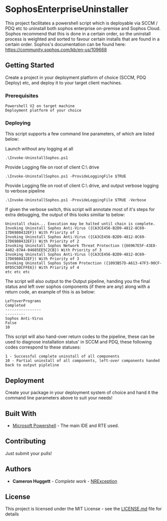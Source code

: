 # SophosEnterpriseUninstaller

This project facilitates a powershell script which is deployable via SCCM / PDQ etc to uninstall both sophos enterprise on-premise and Sophos Cloud. Sophos recommend that this is done in a certain order, so the uninstall process is weighted and sorted to favour certain installs that are found in a certain order. Sophos's documentation can be found here: https://community.sophos.com/kb/en-us/109668

## Getting Started

Create a project in your deployment platform of choice (SCCM, PDQ Deploy) etc, and deploy it to your target client machines.

### Prerequisites

```
Powershell V2 on target machine
Deployment platform of your choice
```

### Deploying

This script supports a few command line parameters, of which are listed below:

Launch without any logging at all
```
.\Invoke-UninstallSophos.ps1
```

Provide Logging file on root of client C:\ drive
```
.\Invoke-UninstallSophos.ps1 -ProvideLoggingFile $TRUE
```

Provide Logging file on root of client C:\ drive, and output verbose logging to verbose pipeline
```
.\Invoke-UninstallSophos.ps1 -ProvideLoggingFile $TRUE -Verbose
```

If given the verbose switch, this script will annotate most of it's steps for extra debugging, the output of this looks similiar to below:

```
Uninstall chain... Execution may be halted until chain is complete.
Invoking Uninstall Sophos Anti-Virus ({CA3CE456-B2D9-4812-8C69-17D6980432EF}) With Priority of 1
Invoking Uninstall Sophos Anti-Virus ({CA3CE456-B2D9-4812-8C69-17D6980432EF}) With Priority of 2
Invoking Uninstall Sophos Network Threat Protection ({66967E5F-43E8-4402-87A4-04685EE5C2CB}) With Priority of 3
Invoking Uninstall Sophos Anti-Virus ({CA3CE456-B2D9-4812-8C69-17D6980432EF}) With Priority of 3
Invoking Uninstall Sophos System Protection ({1093B57D-A613-47F3-90CF-0FD5C5DCFFE6}) With Priority of 4
etc etc etc
```

The script will also output to the Output pipeline, handing you the final status and left over sophos components (if there are any) along with a return code, an example of this is as below:

```
LeftoverPrograms                                                      Completed
----------------                                                      ---------
Sophos Anti-Virus                                                         False
10
```

This script will also hand-over return codes to the pipeline, these can be used to diagnose installation status' in SCCM and PDQ, these following codes correspond to these statuses:

```
1 - Successful complete uninstall of all components
10 - Partial uninstall of all components, left-over components handed back to output pipleline
```

## Deployment

Create your package in your deployment system of choice and hand it the command line parameters above to suit your needs!

## Built With

* [Microsoft Powershell](https://docs.microsoft.com/en-us/powershell/) - The main IDE and RTE used.

## Contributing

Just submit your pulls!

## Authors

* **Cameron Huggett** - *Complete work* - [NRException](https://github.com/NRException)

## License

This project is licensed under the MIT License - see the [LICENSE.md](LICENSE.md) file for details


